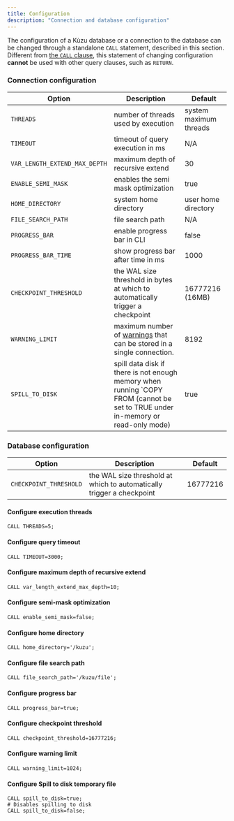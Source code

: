 ```yaml
---
title: Configuration
description: "Connection and database configuration"
---
```


The configuration of a Kùzu database or a connection to the database can be changed through a standalone `CALL`
statement, described in this section. Different from [the `CALL` clause](/cypher/query-clauses/call), this statement of changing
configuration **cannot** be used with other query clauses, such as `RETURN`.

### Connection configuration
| Option | Description                                                                                                                     | Default                |
| ----------- |---------------------------------------------------------------------------------------------------------------------------------|------------------------|
| `THREADS` | number of threads used by execution                                                                                             | system maximum threads |
| `TIMEOUT` | timeout of query execution in ms                                                                                                | N/A                    |
| <span style="text-wrap: nowrap;">`VAR_LENGTH_EXTEND_MAX_DEPTH`</span> | maximum depth of recursive extend                                                                                               | 30                     |
| `ENABLE_SEMI_MASK` | enables the semi mask optimization                                                                                              | true                   |
| `HOME_DIRECTORY`| system home directory                                                                                                           | user home directory    |
| `FILE_SEARCH_PATH`| file search path                                                                                                                | N/A                    |
| `PROGRESS_BAR` | enable progress bar in CLI                                                                                                      | false                  |
| `PROGRESS_BAR_TIME` | show progress bar after time in ms                                                                                              | 1000                   |
| `CHECKPOINT_THRESHOLD` | the WAL size threshold in bytes at which to automatically trigger a checkpoint                                                  | 16777216 (16MB)        |
| `WARNING_LIMIT` | maximum number of [warnings](/import#warnings-table-inspect-skipped-rows) that can be stored in a single connection.            | 8192        |
| `SPILL_TO_DISK` | spill data disk if there is not enough memory when running `COPY FROM (cannot be set to TRUE under in-memory or read-only mode) | true |

### Database configuration
| Option | Description | Default |
| ----------- | --------------- | ------ |
| <span style="text-wrap: nowrap;"> `CHECKPOINT_THRESHOLD` </span> | the WAL size threshold at which to automatically trigger a checkpoint | 16777216 |


#### Configure execution threads
```cypher
CALL THREADS=5;
```

#### Configure query timeout

```cypher
CALL TIMEOUT=3000;
```

#### Configure maximum depth of recursive extend

```cypher
CALL var_length_extend_max_depth=10;
```

#### Configure semi-mask optimization

```cypher
CALL enable_semi_mask=false;
```

#### Configure home directory
```cypher
CALL home_directory='/kuzu';
```

#### Configure file search path
```cypher
CALL file_search_path='/kuzu/file';
```

#### Configure progress bar
```cypher
CALL progress_bar=true;
```

#### Configure checkpoint threshold
```cypher
CALL checkpoint_threshold=16777216;
```

#### Configure warning limit
```cypher
CALL warning_limit=1024;
```

#### Configure Spill to disk temporary file
```cypher
CALL spill_to_disk=true;
# Disables spilling to disk
CALL spill_to_disk=false;
```
